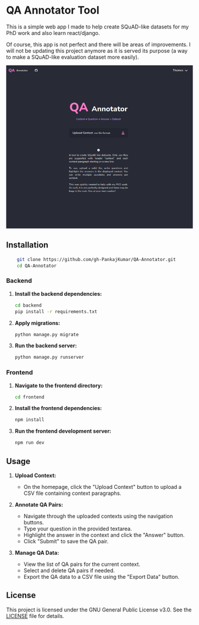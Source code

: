 # QA Annotator Tool

This is a simple web app I made to help create SQuAD-like datasets for my PhD work and also learn react/django.

Of course, this app is not perfect and there will be areas of improvements. I will not be updating this project anymore as it is served its purpose (a way to make a SQuAD-like evaluation dataset more easily).

![](/docs/HomePage.png)

## Installation
```sh
    git clone https://github.com/gh-PankajKumar/QA-Annotator.git
    cd QA-Annotator
```
### Backend

1. **Install the backend dependencies:**

    ```sh
    cd backend
    pip install -r requirements.txt
    ```

2. **Apply migrations:**
    
    ```sh
    python manage.py migrate
    ```
    
3. **Run the backend server:**
    ```sh
    python manage.py runserver
    ```

### Frontend

1. **Navigate to the frontend directory:**
    ```sh
    cd frontend
    ```

2. **Install the frontend dependencies:**
    ```sh
    npm install
    ```

3. **Run the frontend development server:**
    ```sh
    npm run dev
    ```

## Usage

1. **Upload Context:**
    - On the homepage, click the "Upload Context" button to upload a CSV file containing context paragraphs.

2. **Annotate QA Pairs:**
    - Navigate through the uploaded contexts using the navigation buttons.
    - Type your question in the provided textarea.
    - Highlight the answer in the context and click the "Answer" button.
    - Click "Submit" to save the QA pair.

3. **Manage QA Data:**
    - View the list of QA pairs for the current context.
    - Select and delete QA pairs if needed.
    - Export the QA data to a CSV file using the "Export Data" button.

## License

This project is licensed under the GNU General Public License v3.0. See the [LICENSE](LICENSE) file for details.
